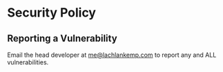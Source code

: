 # Security Policy

## Reporting a Vulnerability

Email the head developer at me@lachlankemp.com to report any and ALL vulnerabilities.
